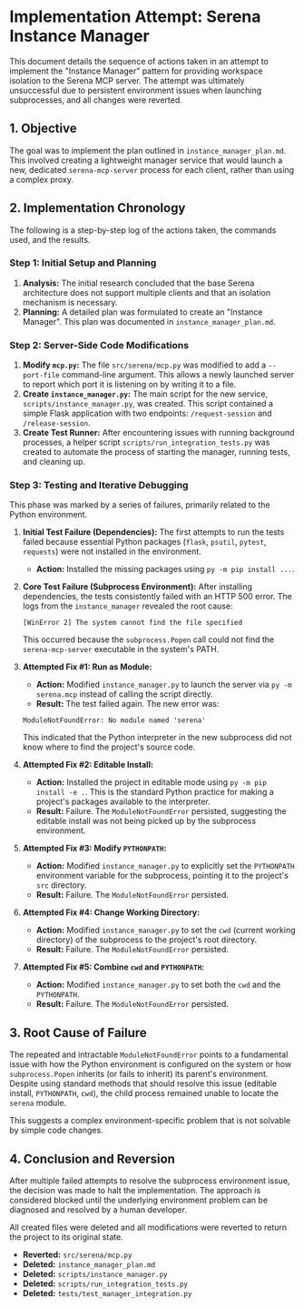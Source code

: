 # Implementation Attempt: Serena Instance Manager

This document details the sequence of actions taken in an attempt to implement the "Instance Manager" pattern for providing workspace isolation to the Serena MCP server. The attempt was ultimately unsuccessful due to persistent environment issues when launching subprocesses, and all changes were reverted.

## 1. Objective

The goal was to implement the plan outlined in `instance_manager_plan.md`. This involved creating a lightweight manager service that would launch a new, dedicated `serena-mcp-server` process for each client, rather than using a complex proxy.

## 2. Implementation Chronology

The following is a step-by-step log of the actions taken, the commands used, and the results.

### Step 1: Initial Setup and Planning

1.  **Analysis:** The initial research concluded that the base Serena architecture does not support multiple clients and that an isolation mechanism is necessary.
2.  **Planning:** A detailed plan was formulated to create an "Instance Manager". This plan was documented in `instance_manager_plan.md`.

### Step 2: Server-Side Code Modifications

1.  **Modify `mcp.py`:** The file `src/serena/mcp.py` was modified to add a `--port-file` command-line argument. This allows a newly launched server to report which port it is listening on by writing it to a file.
2.  **Create `instance_manager.py`:** The main script for the new service, `scripts/instance_manager.py`, was created. This script contained a simple Flask application with two endpoints: `/request-session` and `/release-session`.
3.  **Create Test Runner:** After encountering issues with running background processes, a helper script `scripts/run_integration_tests.py` was created to automate the process of starting the manager, running tests, and cleaning up.

### Step 3: Testing and Iterative Debugging

This phase was marked by a series of failures, primarily related to the Python environment.

1.  **Initial Test Failure (Dependencies):** The first attempts to run the tests failed because essential Python packages (`flask`, `psutil`, `pytest`, `requests`) were not installed in the environment.
    *   **Action:** Installed the missing packages using `py -m pip install ...`.

2.  **Core Test Failure (Subprocess Environment):** After installing dependencies, the tests consistently failed with an HTTP 500 error. The logs from the `instance_manager` revealed the root cause:
    ```
    [WinError 2] The system cannot find the file specified
    ```
    This occurred because the `subprocess.Popen` call could not find the `serena-mcp-server` executable in the system's PATH.

3.  **Attempted Fix #1: Run as Module:**
    *   **Action:** Modified `instance_manager.py` to launch the server via `py -m serena.mcp` instead of calling the script directly.
    *   **Result:** The test failed again. The new error was:
      ```
      ModuleNotFoundError: No module named 'serena'
      ```
    This indicated that the Python interpreter in the new subprocess did not know where to find the project's source code.

4.  **Attempted Fix #2: Editable Install:**
    *   **Action:** Installed the project in editable mode using `py -m pip install -e .`. This is the standard Python practice for making a project's packages available to the interpreter.
    *   **Result:** Failure. The `ModuleNotFoundError` persisted, suggesting the editable install was not being picked up by the subprocess environment.

5.  **Attempted Fix #3: Modify `PYTHONPATH`:**
    *   **Action:** Modified `instance_manager.py` to explicitly set the `PYTHONPATH` environment variable for the subprocess, pointing it to the project's `src` directory.
    *   **Result:** Failure. The `ModuleNotFoundError` persisted.

6.  **Attempted Fix #4: Change Working Directory:**
    *   **Action:** Modified `instance_manager.py` to set the `cwd` (current working directory) of the subprocess to the project's root directory.
    *   **Result:** Failure. The `ModuleNotFoundError` persisted.

7.  **Attempted Fix #5: Combine `cwd` and `PYTHONPATH`:**
    *   **Action:** Modified `instance_manager.py` to set both the `cwd` and the `PYTHONPATH`.
    *   **Result:** Failure. The `ModuleNotFoundError` persisted.

## 3. Root Cause of Failure

The repeated and intractable `ModuleNotFoundError` points to a fundamental issue with how the Python environment is configured on the system or how `subprocess.Popen` inherits (or fails to inherit) its parent's environment. Despite using standard methods that should resolve this issue (editable install, `PYTHONPATH`, `cwd`), the child process remained unable to locate the `serena` module.

This suggests a complex environment-specific problem that is not solvable by simple code changes.

## 4. Conclusion and Reversion

After multiple failed attempts to resolve the subprocess environment issue, the decision was made to halt the implementation. The approach is considered blocked until the underlying environment problem can be diagnosed and resolved by a human developer.

All created files were deleted and all modifications were reverted to return the project to its original state.

*   **Reverted:** `src/serena/mcp.py`
*   **Deleted:** `instance_manager_plan.md`
*   **Deleted:** `scripts/instance_manager.py`
*   **Deleted:** `scripts/run_integration_tests.py`
*   **Deleted:** `tests/test_manager_integration.py`
